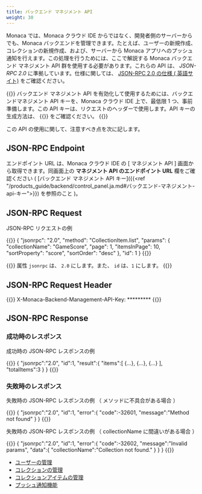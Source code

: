 ```yaml
---
title: バックエンド マネジメント API
weight: 30
---
```


Monaca では、Monaca クラウド IDE
からではなく、開発者側のサーバーからでも、Monaca
バックエンドを管理できます。たとえば、ユーザーの新規作成、コレクションの新規作成、および、サーバーから
Monaca
アプリへのプッシュ通知を行えます。この処理を行うためには、ここで解説する
Monaca バックエンド マネジメント API
群を使用する必要があります。これらの API は、 *JSON-RPC 2.0*
に準拠しています。仕様に関しては、 [JSON-RPC 2.0 の仕様 ( 英語サイト)](http://www.jsonrpc.org/specification) をご確認ください。

{{<note>}}
    バックエンド マネジメント API を有効化して使用するためには、バックエンドマネジメント API キーを、Monaca クラウド IDE 上で、最低限 1 つ、事前準備します。この API キーは、リクエストのヘッダーで使用します。API キーの生成方法は、 {{<link href="/ja/products_guide/backend/control_panel/#バックエンド-マネジメント-api-キー" title="バックエンド マネジメント API キー">}} をご確認ください。
{{</note>}}

この API の使用に関して、注意すべき点を次に記します。

## JSON-RPC Endpoint

エンドポイント URL は、Monaca クラウド IDE の [ マネジメント API ] 画面から取得できます。同画面上の **マネジメント API のエンドポイント URL** 欄をご確認ください ( [バックエンド マネジメント API キー]({{<ref "/products_guide/backend/control_panel.ja.md#バックエンド-マネジメント-api-キー">}}) を参照のこと )。

## JSON-RPC Request

JSON-RPC リクエストの例

{{<highlight json>}}
{
   "jsonrpc": "2.0",
   "method": "CollectionItem.list",
   "params": {
     "collectionName": "GameScore",
     "page": 1,
     "itemsInPage": 10,
     "sortProperty": "score",
     "sortOrder": "desc"
   },
     "id": 1
}
{{</highlight>}}

{{<note>}}
    属性 <code>jsonrpc</code> は、 <code>2.0</code> にします。また、 <code>id</code> は、<code>1</code> にします。
{{</note>}}


## JSON-RPC Request Header

{{<highlight javascript>}}
X-Monaca-Backend-Management-API-Key: *********
{{</highlight>}}

## JSON-RPC Response

### 成功時のレスポンス

成功時の JSON-RPC レスポンスの例

{{<highlight json>}}
{
    "jsonrpc":"2.0",
    "id":1,
    "result":{
        "items":[ {...}, {...}, {...} ],
        "totalItems":3
    }
}
{{</highlight>}}

### 失敗時のレスポンス

失敗時の JSON-RPC レスポンスの例 （ メソッドに不具合がある場合 ）

{{<highlight json>}}
{
    "jsonrpc":"2.0",
    "id":1,
    "error":{
        "code":-32601,
        "message":"Method not found"
    }
}
{{</highlight>}}

失敗時の JSON-RPC レスポンスの例 （ collectionName に間違いがある場合 ）

{{<highlight json>}}
{
    "jsonrpc":"2.0",
    "id":1,
    "error":{
        "code":-32602,
        "message":"Invalid params",
        "data":{
            "collectionName":"Collection not found."
        }
    }
}
{{</highlight>}}


- [ユーザーの管理](user)
- [コレクションの管理](collection)
- [コレクションアイテムの管理](collection_item)
- [プッシュ通知機能](push)




